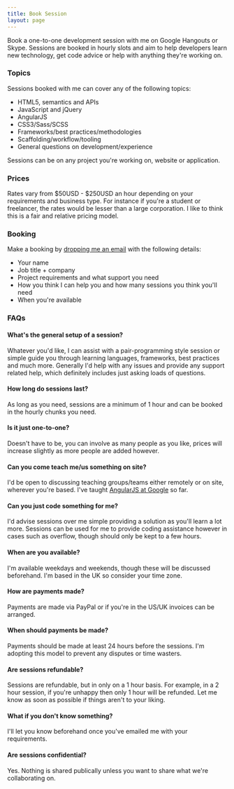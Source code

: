 ```yaml
---
title: Book Session
layout: page
---
```


Book a one-to-one development session with me on Google Hangouts or Skype. Sessions are booked in hourly slots and aim to help developers learn new technology, get code advice or help with anything they're working on.

### Topics
Sessions booked with me can cover any of the following topics:

* HTML5, semantics and APIs
* JavaScript and jQuery
* AngularJS
* CSS3/Sass/SCSS
* Frameworks/best practices/methodologies
* Scaffolding/workflow/tooling
* General questions on development/experience

Sessions can be on any project you're working on, website or application.

### Prices
Rates vary from $50USD - $250USD an hour depending on your requirements and business type. For instance if you're a student or freelancer, the rates would be lesser than a large corporation. I like to think this is a fair and relative pricing model.

### Booking
Make a booking by [dropping me an email](/contact) with the following details:

* Your name
* Job title + company
* Project requirements and what support you need
* How you think I can help you and how many sessions you think you'll need
* When you're available

### FAQs

#### What's the general setup of a session?
Whatever you'd like, I can assist with a pair-programming style session or simple guide you through learning languages, frameworks, best practices and much more. Generally I'd help with any issues and provide any support related help, which definitely includes just asking loads of questions.

#### How long do sessions last?
As long as you need, sessions are a minimum of 1 hour and can be booked in the hourly chunks you need.

#### Is it just one-to-one?
Doesn't have to be, you can involve as many people as you like, prices will increase slightly as more people are added however.

#### Can you come teach me/us something on site?
I'd be open to discussing teaching groups/teams either remotely or on site, wherever you're based. I've taught [AngularJS at Google](//speakerdeck.com/toddmotto/angularjs-in-one-day) so far.

#### Can you just code something for me?
I'd advise sessions over me simple providing a solution as you'll learn a lot more. Sessions can be used for me to provide coding assistance however in cases such as overflow, though should only be kept to a few hours.

#### When are you available?
I'm available weekdays and weekends, though these will be discussed beforehand. I'm based in the UK so consider your time zone.

#### How are payments made?
Payments are made via PayPal or if you're in the US/UK invoices can be arranged.

#### When should payments be made?
Payments should be made at least 24 hours before the sessions. I'm adopting this model to prevent any disputes or time wasters.

#### Are sessions refundable?
Sessions are refundable, but in only on a 1 hour basis. For example, in a 2 hour session, if you're unhappy then only 1 hour will be refunded. Let me know as soon as possible if things aren't to your liking.

#### What if you don't know something?
I'll let you know beforehand once you've emailed me with your requirements.

#### Are sessions confidential?
Yes. Nothing is shared publically unless you want to share what we're collaborating on.
